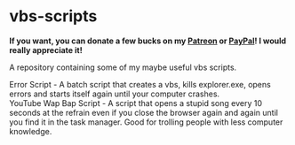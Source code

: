 # vbs-scripts

**If you want, you can donate a few bucks on my [Patreon](https://www.patreon.com/3urobeat) or [PayPal](https://www.paypal.com/cgi-bin/webscr?cmd=_s-xclick&hosted_button_id=VAVVKE4L962H6&source=url)! I would really appreciate it!**

A repository containing some of my maybe useful vbs scripts.

Error Script - A batch script that creates a vbs, kills explorer.exe, opens errors and starts itself again until your computer crashes.  
YouTube Wap Bap Script - A script that opens a stupid song every 10 seconds at the refrain even if you close the browser again and again until you find it in the task manager. Good for trolling people with less computer knowledge.  
